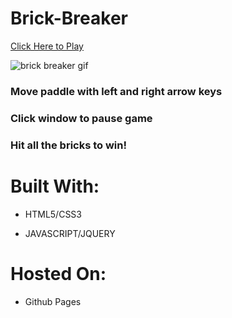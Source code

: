 # Brick-Breaker

[Click Here to Play](https://wyatt-1996/github.io/Brick-Breaker)

![brick breaker gif](https://media.giphy.com/media/lplvyCUYe8DWrHRziG/giphy.gif)

### Move paddle with left and right arrow keys

### Click window to pause game

### Hit all the bricks to win!

# Built With:

- HTML5/CSS3

- JAVASCRIPT/JQUERY

# Hosted On:

- Github Pages